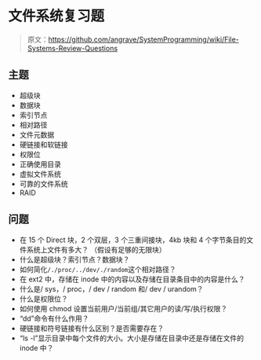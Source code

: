 # 文件系统复习题

> 原文：<https://github.com/angrave/SystemProgramming/wiki/File-Systems-Review-Questions>

## 主题

*   超级块
*   数据块
*   索引节点
*   相对路径
*   文件元数据
*   硬链接和软链接
*   权限位
*   正确使用目录
*   虚拟文件系统
*   可靠的文件系统
*   RAID

## 问题

*   在 15 个 Direct 块，2 个双层，3 个三重间接块，4kb 块和 4 个字节条目的文件系统上文件有多大？ （假设有足够的无限块）
*   什么是超级块？索引节点？数据块？
*   如何简化`/./proc/../dev/./random`这个相对路径？
*   在 ext2 中，存储在 inode 中的内容以及存储在目录条目中的内容是什么？
*   什么是/ sys，/ proc，/ dev / random 和/ dev / urandom？
*   什么是权限位？
*   如何使用 chmod 设置当前用户/当前组/其它用户的读/写/执行权限？
*   “dd”命令有什么作用？
*   硬链接和符号链接有什么区别？是否需要存在？
*   “ls -l”显示目录中每个文件的大小。大小是存储在目录中还是存储在文件的 inode 中？